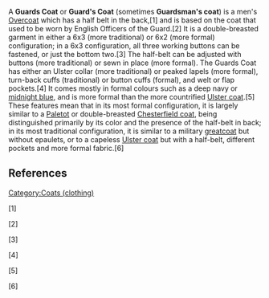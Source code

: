 A **Guards Coat** or **Guard's Coat** (sometimes **Guardsman's coat**)
is a men's [Overcoat](Overcoat "wikilink") which has a half belt in the
back,[1] and is based on the coat that used to be worn by English
Officers of the Guard.[2] It is a double-breasted garment in either a
6x3 (more traditional) or 6x2 (more formal) configuration; in a 6x3
configuration, all three working buttons can be fastened, or just the
bottom two.[3] The half-belt can be adjusted with buttons (more
traditional) or sewn in place (more formal). The Guards Coat has either
an Ulster collar (more traditional) or peaked lapels (more formal),
turn-back cuffs (traditional) or button cuffs (formal), and welt or flap
pockets.[4] It comes mostly in formal colours such as a deep navy or
[midnight blue](midnight_blue "wikilink"), and is more formal than the
more countrified [Ulster coat](Ulster_coat "wikilink").[5] These
features mean that in its most formal configuration, it is largely
similar to a [Paletot](Paletot "wikilink") or double-breasted
[Chesterfield coat](Chesterfield_coat "wikilink"), being distinguished
primarily by its color and the presence of the half-belt in back; in its
most traditional configuration, it is similar to a military
[greatcoat](greatcoat "wikilink") but without epaulets, or to a capeless
[Ulster coat](Ulster_coat "wikilink") but with a half-belt, different
pockets and more formal fabric.[6]

## References

[Category:Coats (clothing)](Category:Coats_(clothing) "wikilink")

[1]

[2]

[3]

[4]

[5]

[6]